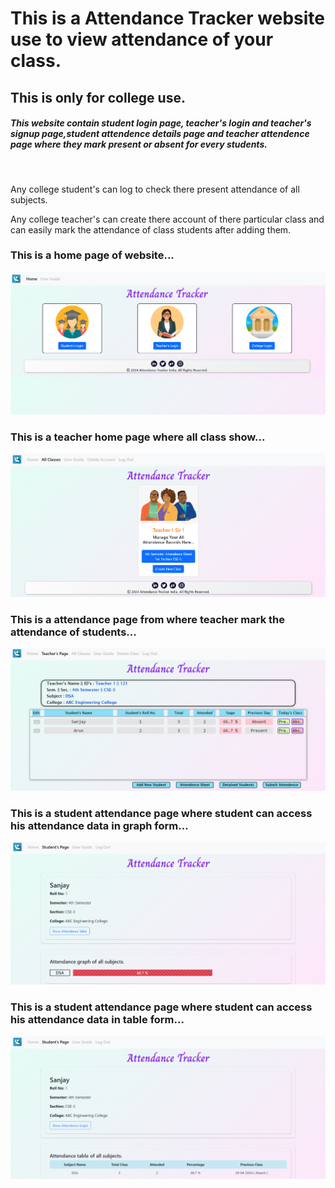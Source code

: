 # This is a Attendance Tracker website use to view attendance of your class.
## This is only for college use.
##### This website contain student login page, teacher's login and teacher's signup page,student attendence details page and teacher attendence page where they mark present or absent for every students.
<br>

Any college student's can log to check there present attendance of all subjects.
<br>

Any college teacher's can create there account of there particular class and can easily mark the attendance of class students after adding them.
<br>

### This is a home page of website...
![homePage](/public/imageFolder/home.png)
<br>

### This is a teacher home page where all class show...
![teacherHomePage](/public/imageFolder/teacherHome.png)
<br>

### This is a attendance page from where teacher mark the attendance of students...
![attendancePage](/public/imageFolder/attendancePage.png)
<br>

### This is a student attendance page where student can access his attendance data in graph form...
![studentPage](/public/imageFolder/studentPage.png)
<br>

### This is a student attendance page where student can access his attendance data in table form...
![studentPage2](/public/imageFolder/studentPage2.png)